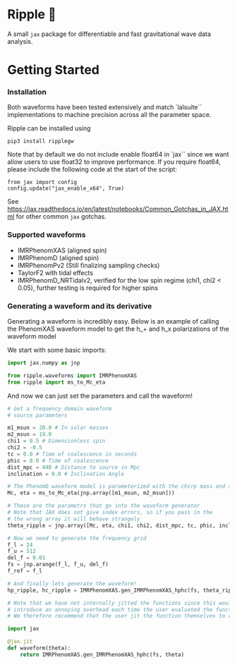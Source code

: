 # Ripple :ocean:

A small `jax` package for differentiable and fast gravitational wave data analysis.

# Getting Started

### Installation

Both waveforms have been tested extensively and match `lalsuite`` implementations to machine precision across all the parameter space. 

Ripple can be installed using 

```
pip3 install ripplegw
```

Note that by default we do not include enable float64 in `jax`` since we want allow users to use float32 to improve performance.
If you require float64, please include the following code at the start of the script:

```
from jax import config
config.update("jax_enable_x64", True)
```

See https://jax.readthedocs.io/en/latest/notebooks/Common_Gotchas_in_JAX.html for other common `jax` gotchas.

### Supported waveforms

- IMRPhenomXAS (aligned spin)
- IMRPhenomD (aligned spin)
- IMRPhenomPv2 (Still finalizing sampling checks)
- TaylorF2 with tidal effects
- IMRPhenomD_NRTidalv2, verified for the low spin regime (chi1, chi2 < 0.05), further testing is required for higher spins

### Generating a waveform and its derivative

Generating a waveform is incredibly easy. Below is an example of calling the PhenomXAS waveform model
to get the h_+ and h_x polarizations of the waveform model

We start with some basic imports:

```python
import jax.numpy as jnp

from ripple.waveforms import IMRPhenomXAS
from ripple import ms_to_Mc_eta
```

And now we can just set the parameters and call the waveform!

```python
# Get a frequency domain waveform
# source parameters

m1_msun = 20.0 # In solar masses
m2_msun = 19.0
chi1 = 0.5 # Dimensionless spin
chi2 = -0.5
tc = 0.0 # Time of coalescence in seconds
phic = 0.0 # Time of coalescence
dist_mpc = 440 # Distance to source in Mpc
inclination = 0.0 # Inclination Angle

# The PhenomD waveform model is parameterized with the chirp mass and symmetric mass ratio
Mc, eta = ms_to_Mc_eta(jnp.array([m1_msun, m2_msun]))

# These are the parametrs that go into the waveform generator
# Note that JAX does not give index errors, so if you pass in the
# the wrong array it will behave strangely
theta_ripple = jnp.array([Mc, eta, chi1, chi2, dist_mpc, tc, phic, inclination])

# Now we need to generate the frequency grid
f_l = 24
f_u = 512
del_f = 0.01
fs = jnp.arange(f_l, f_u, del_f)
f_ref = f_l

# And finally lets generate the waveform!
hp_ripple, hc_ripple = IMRPhenomXAS.gen_IMRPhenomXAS_hphc(fs, theta_ripple, f_ref)

# Note that we have not internally jitted the functions since this would
# introduce an annoying overhead each time the user evaluated the function with a different length frequency array
# We therefore recommend that the user jit the function themselves to accelerate evaluations. For example:

import jax

@jax.jit
def waveform(theta):
    return IMRPhenomXAS.gen_IMRPhenomXAS_hphc(fs, theta)
```




